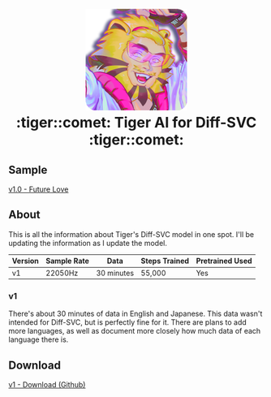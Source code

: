 <h1 align="center">
  <br>
  <img src="https://github.com/neutrogic/tiger_diff-svc/blob/main/src/ico1.png" width=200>
  <br>
  :tiger::comet: Tiger AI for Diff-SVC :tiger::comet:
  <br>
</h1>

## Sample

[v1.0 - Future Love](https://soundcloud.com/giraffe-kun/future-love-lady-gaga-tiger-diff-svc?si=1d99e49051b14432b1dd5b652b7c57e9&utm_source=clipboard&utm_medium=text&utm_campaign=social_sharing)

## About

This is all the information about Tiger's Diff-SVC model in one spot. I'll be updating the information as I update the model.

| Version | Sample Rate | Data | Steps Trained | Pretrained Used |
| --- | --- | --- | --- | --- |
| v1 | 22050Hz | 30 minutes | 55,000 | Yes |

### v1
 
There's about 30 minutes of data in English and Japanese. This data wasn't intended for Diff-SVC, but is perfectly fine for it. There are plans to add more languages, as well as document more closely how much data of each language there is.

## Download

[v1 - Download (Github)](https://github.com/neutrogic/tiger_diff-svc/releases/tag/models)
